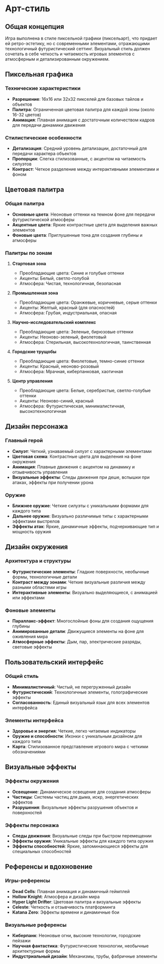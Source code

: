 # Арт-стиль

## Общая концепция

Игра выполнена в стиле пиксельной графики (пиксельарт), что придает ей ретро-эстетику, но с современными элементами, отражающими технологичный футуристический сеттинг. Визуальный стиль должен сочетать в себе четкость и читаемость игровых элементов с атмосферным и детализированным окружением.

## Пиксельная графика

### Технические характеристики
- **Разрешение**: 16x16 или 32x32 пикселей для базовых тайлов и объектов
- **Палитра**: Ограниченная цветовая палитра для каждой зоны (около 16-32 цветов)
- **Анимация**: Плавная анимация с достаточным количеством кадров для передачи динамики движения

### Стилистические особенности
- **Детализация**: Средний уровень детализации, достаточный для передачи характера объектов
- **Пропорции**: Слегка стилизованные, с акцентом на читаемость силуэтов
- **Контраст**: Четкое разделение между интерактивными элементами и фоном

## Цветовая палитра

### Общая палитра
- **Основные цвета**: Неоновые оттенки на темном фоне для передачи футуристической атмосферы
- **Акцентные цвета**: Яркие контрастные цвета для выделения важных элементов
- **Фоновые цвета**: Приглушенные тона для создания глубины и атмосферы

### Палитры по зонам
1. **Стартовая зона**
   - Преобладающие цвета: Синие и голубые оттенки
   - Акценты: Белый, светло-голубой
   - Атмосфера: Чистая, технологичная, безопасная

2. **Промышленная зона**
   - Преобладающие цвета: Оранжевые, коричневые, серые оттенки
   - Акценты: Желтый, красный (для опасностей)
   - Атмосфера: Грубая, индустриальная, опасная

3. **Научно-исследовательский комплекс**
   - Преобладающие цвета: Зеленые, бирюзовые оттенки
   - Акценты: Неоново-зеленый, фиолетовый
   - Атмосфера: Стерильная, высокотехнологичная, таинственная

4. **Городские трущобы**
   - Преобладающие цвета: Фиолетовые, темно-синие оттенки
   - Акценты: Красный, неоново-розовый
   - Атмосфера: Мрачная, киберпанковая, хаотичная

5. **Центр управления**
   - Преобладающие цвета: Белые, серебристые, светло-голубые оттенки
   - Акценты: Неоново-синий, красный
   - Атмосфера: Футуристическая, минималистичная, высокотехнологичная

## Дизайн персонажа

### Главный герой
- **Силуэт**: Четкий, узнаваемый силуэт с характерными элементами
- **Цветовая схема**: Контрастные цвета для выделения на фоне окружения
- **Анимация**: Плавные движения с акцентом на динамику и отзывчивость управления
- **Визуальные эффекты**: Следы движения при деше, вспышки при атаках, эффекты при получении урона

### Оружие
- **Ближнее оружие**: Четкие силуэты с уникальными формами для каждого типа
- **Дальнее оружие**: Визуально различимые типы с характерными эффектами выстрелов
- **Эффекты атак**: Яркие, динамичные эффекты, подчеркивающие тип и мощность оружия

## Дизайн окружения

### Архитектура и структуры
- **Футуристические элементы**: Гладкие поверхности, необычные формы, технологичные детали
- **Контраст между зонами**: Четкие визуальные различия между разными областями игры
- **Интерактивные элементы**: Визуально выделяющиеся, с анимацией или эффектами

### Фоновые элементы
- **Параллакс-эффект**: Многослойные фоны для создания ощущения глубины
- **Анимированные детали**: Движущиеся элементы на фоне для оживления мира
- **Атмосферные эффекты**: Дым, пар, электрические разряды, световые эффекты

## Пользовательский интерфейс

### Общий стиль
- **Минималистичный**: Чистый, не перегруженный дизайн
- **Футуристический**: Технологичные элементы, голографические эффекты
- **Согласованность**: Единый визуальный язык для всех элементов интерфейса

### Элементы интерфейса
- **Здоровье и энергия**: Четкие, легко читаемые индикаторы
- **Оружие и способности**: Иконки с уникальным дизайном для каждого типа
- **Карта**: Стилизованное представление игрового мира с четкими обозначениями

## Визуальные эффекты

### Эффекты окружения
- **Освещение**: Динамическое освещение для создания атмосферы
- **Частицы**: Системы частиц для дыма, искр, энергетических эффектов
- **Разрушения**: Визуальные эффекты разрушения объектов и поверхностей

### Эффекты персонажа
- **Следы движения**: Визуальные следы при быстром перемещении
- **Эффекты оружия**: Уникальные эффекты для каждого типа оружия
- **Эффекты способностей**: Яркие, запоминающиеся эффекты для специальных способностей

## Референсы и вдохновение

### Игры-референсы
- **Dead Cells**: Плавная анимация и динамичный геймплей
- **Hollow Knight**: Атмосфера и дизайн мира
- **Hyper Light Drifter**: Цветовая палитра и визуальные эффекты
- **Celeste**: Четкость и отзывчивость платформинга
- **Katana Zero**: Эффекты времени и динамичные бои

### Визуальные референсы
- **Киберпанк**: Неоновые огни, высокие технологии, городские пейзажи
- **Научная фантастика**: Футуристические технологии, необычные архитектурные формы
- **Индустриальный дизайн**: Механизмы, трубы, фабричные элементы
